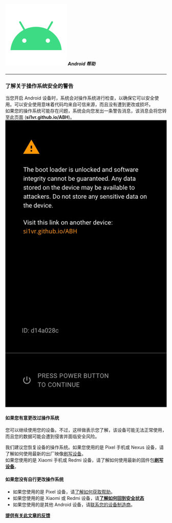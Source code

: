 ##### ![Android](./static/icon.svg "android") Android 帮助

---

### 了解关于操作系统安全的警告
当您开启 Android 设备时，系统会对操作系统进行检查，以确保它可以安全使用。可以安全使用意味着代码均来自可信来源，而且没有遭到更改或损坏。
<br>如果您的操作系统可能存在问题，系统会向您发出一条警告消息，该消息会将您转至此页面 (**si1vr.github.io/ABH**)。
![安全警告可能如图所示](./static/or_warn.jpg "bootloader解锁时的(可能)安全警告样式")
#### 如果您有意更改过操作系统
您可以继续使用您的设备。不过，这样做表示您了解，该设备可能无法正常使用，而且您的数据可能会遭到侵害并面临安全风险。

我们建议您恢复设备的操作系统。如果您使用的是 Pixel 手机或 Nexus 设备，请了解如何使用最新的出厂映像[刷写设备](https://developers.google.cn/android/images)。
<br>如果您使用的是 Xiaomi 手机或 Redmi 设备，请了解如何使用最新的固件包[**刷写设备**](https://s.xiaomi.cn/c/J6--JZo5)。
<br>

#### 如果您没有自行更改操作系统
- 如果您使用的是 Pixel 设备，请[了解如何获取帮助](https://support.google.com/pixelphone/answer/7109524?anno=您所在的国家和地区可能无法访问此链接。)。
- 如果您使用的是 Xiaomi 或 Redmi 设备，请[**了解如何回到安全状态**](https://s.xiaomi.cn/c/Ol99UNQD)
- 如果您使用的是其他 Android 设备，请[联系您的设备制造商](https://support.google.com/android/answer/3094742?sjid=9494644249453296246-EU?anno=您所在的国家和地区可能无法访问此链接。)。




__[提供有关此文章的反馈](https://github.com/si1vr/ABH/issues/new)__
